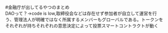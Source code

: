 #金融庁が出してるやつのまとめ  
DAOって？->code is low,取締役会などは存在せず参加者が自立して運営を行う、管理法人が明確ではなく所属するメンバーもグローバルである。トークンをそれぞれが持ちそれぞれの意思決定によって投票スマートコントラクトが動く  

